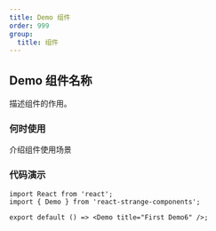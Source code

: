 ```yaml
---
title: Demo 组件
order: 999
group:
  title: 组件
---
```


## Demo 组件名称

描述组件的作用。

### 何时使用

介绍组件使用场景

### 代码演示

```tsx
import React from 'react';
import { Demo } from 'react-strange-components';

export default () => <Demo title="First Demo6" />;
```

<!-- 自动生成API表格 -->

<API id="Demo"></API>
